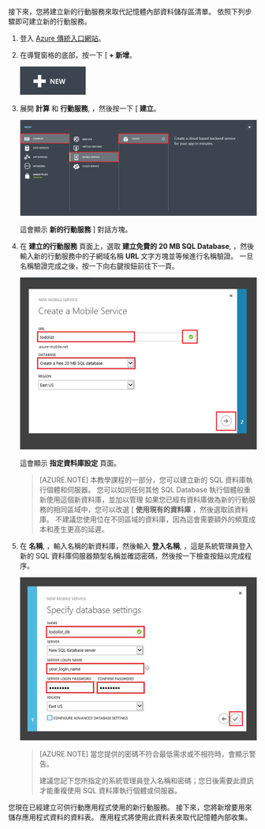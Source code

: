 

接下來，您將建立新的行動服務來取代記憶體內部資料儲存區清單。 依照下列步驟即可建立新的行動服務。

1. 登入 [Azure 傳統入口網站](https://manage.windowsazure.com/)。 
2.  在導覽窗格的底部，按一下 [ **+ 新增**。

    ![plus-new](./media/mobile-services-create-new-service-data/plus-new.png)

3.  展開 **計算** 和 **行動服務**, ，然後按一下 [ **建立**。

    ![mobile-create](./media/mobile-services-create-new-service-data/mobile-create.png)

    這會顯示 **新的行動服務** ] 對話方塊。

4.  在 **建立的行動服務** 頁面上，選取 **建立免費的 20 MB SQL Database**, ，然後輸入新的行動服務中的子網域名稱 **URL** 文字方塊並等候進行名稱驗證。 一旦名稱驗證完成之後，按一下向右鍵按鈕前往下一頁。   

    ![mobile-create-page1](./media/mobile-services-create-new-service-data/mobile-create-page1.png)

    這會顯示 **指定資料庫設定** 頁面。

    
    > [AZURE.NOTE] 本教學課程的一部分，您可以建立新的 SQL 資料庫執行個體和伺服器。 您可以如同任何其他 SQL Database 執行個體般重新使用這個新資料庫，並加以管理 如果您已經有資料庫做為新的行動服務的相同區域中，您可以改選 [ **使用現有的資料庫** ，然後選取該資料庫。 不建議您使用位在不同區域的資料庫，因為這會需要額外的頻寬成本和產生更高的延遲。

5.  在 **名稱**, ，輸入名稱的新資料庫，然後輸入 **登入名稱**, ，這是系統管理員登入新的 SQL 資料庫伺服器類型名稱並確認密碼，然後按一下檢查按鈕以完成程序。

    ![mobile-create-page2](./media/mobile-services-create-new-service-data/mobile-create-page2.png)

    
    > [AZURE.NOTE] 當您提供的密碼不符合最低需求或不相符時，會顯示警告。  
    >
    > 建議您記下您所指定的系統管理員登入名稱和密碼；您日後需要此資訊才能重複使用 SQL 資料庫執行個體或伺服器。

您現在已經建立可供行動應用程式使用的新行動服務。 接下來，您將新增要用來儲存應用程式資料的資料表。 應用程式將使用此資料表來取代記憶體內部收集。



